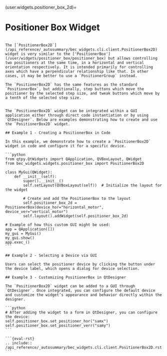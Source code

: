 (user.widgets.positioner_box_2d)=

# Positioner Box Widget

````{tab} Overview

The [`PositionerBox2D`](/api_reference/_autosummary/bec_widgets.cli.client.PositionerBox2D) widget is very similar to the ['PositionerBox'](/user/widgets/positioner_box/positioner_box) but allows controlling two positioners at the same time, in a horizontal and vertical orientation respectively. It is intended primarily for controlling axes which have a perpendicular relationship like that. In other cases, it may be better to use a `PositionerGroup` instead. 

The `PositionerBox2D` has the same features as the standard `PositionerBox`, but additionally, step buttons which move the positioner by the selected step size, and tweak buttons which move by a tenth of the selected step size.

````

````{tab} Examples

The `PositionerBox2D` widget can be integrated within a GUI application either through direct code instantiation or by using `QtDesigner`. Below are examples demonstrating how to create and use the `PositionerBox2D` widget.

## Example 1 - Creating a PositionerBox in Code

In this example, we demonstrate how to create a `PositionerBox2D` widget in code and configure it for a specific device.

```python
from qtpy.QtWidgets import QApplication, QVBoxLayout, QWidget
from bec_widgets.widgets.positioner_box import PositionerBox2D

class MyGui(QWidget):
    def __init__(self):
        super().__init__()
        self.setLayout(QVBoxLayout(self))  # Initialize the layout for the widget

        # Create and add the PositionerBox to the layout
        self.positioner_box_2d = PositionerBox(device_hor="horizontal_motor", device_ver="vertical_motor")
        self.layout().addWidget(self.positioner_box_2d)

# Example of how this custom GUI might be used:
app = QApplication([])
my_gui = MyGui()
my_gui.show()
app.exec_()
```

## Example 2 - Selecting a Device via GUI

Users can select the positioner device by clicking the button under the device label, which opens a dialog for device selection.

## Example 3 - Customizing PositionerBox in QtDesigner

The `PositionerBox2D` widget can be added to a GUI through `QtDesigner`. Once integrated, you can configure the default device and customize the widget’s appearance and behavior directly within the designer.

```python
# After adding the widget to a form in QtDesigner, you can configure the device:
self.positioner_box.set_positioner_hor("samx")
self.positioner_box.set_positioner_verr("samy")
```
````

````{tab} API
```{eval-rst} 
.. include:: /api_reference/_autosummary/bec_widgets.cli.client.PositionerBox2D.rst
```
````